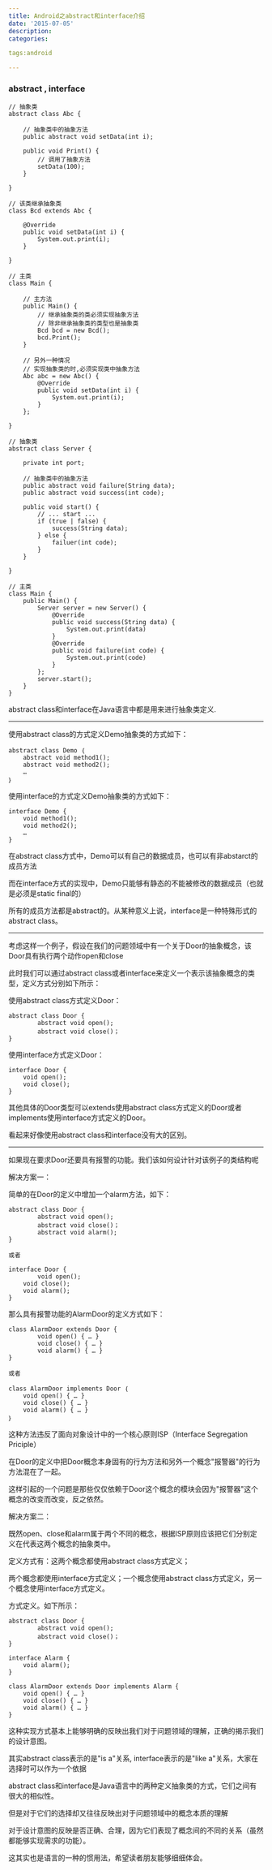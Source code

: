 ```yaml
---
title: Android之abstract和interface介绍
date: '2015-07-05'
description:
categories:

tags:android

---
```


>

### abstract , interface

>

	// 抽象类
	abstract class Abc {

		// 抽象类中的抽象方法
		public abstract void setData(int i);

		public void Print() {
			// 调用了抽象方法
			setData(100);
		}

	}

	// 该类继承抽象类
	class Bcd extends Abc {

		@Override
		public void setData(int i) {
			System.out.print(i);
		}
		
	}

	// 主类
	class Main {

		// 主方法
		public Main() {
			// 继承抽象类的类必须实现抽象方法
			// 除非继承抽象类的类型也是抽象类
			Bcd bcd = new Bcd();
			bcd.Print();
		}

		// 另外一种情况
		// 实现抽象类的时,必须实现类中抽象方法
		Abc abc = new Abc() {
            @Override
            public void setData(int i) {
                System.out.print(i);
            }
        };

	}

>


    // 抽象类
    abstract class Server {

		private int port;

        // 抽象类中的抽象方法
        public abstract void failure(String data);
        public abstract void success(int code);

        public void start() {
			// ... start ...
			if (true | false) {
				success(String data);
			} else {
				failuer(int code);
			}
        }

    } 

	// 主类
    class Main {
        public Main() {
			Server server = new Server() {
				@Override
				public void success(String data) {
					System.out.print(data)
				}
				@Override
				public void failure(int code) {
					System.out.print(code)
				}
			};
			server.start();
        }
    }   

>

abstract class和interface在Java语言中都是用来进行抽象类定义.

>

---

>

使用abstract class的方式定义Demo抽象类的方式如下：

>
	abstract class Demo ｛
		abstract void method1();
		abstract void method2();
		…
	｝

>

使用interface的方式定义Demo抽象类的方式如下：

>
	interface Demo {
		void method1();
		void method2();
		…
	}

>

在abstract class方式中，Demo可以有自己的数据成员，也可以有非abstarct的成员方法

而在interface方式的实现中，Demo只能够有静态的不能被修改的数据成员（也就是必须是static final的）

所有的成员方法都是abstract的。从某种意义上说，interface是一种特殊形式的abstract class。

>

---

>

考虑这样一个例子，假设在我们的问题领域中有一个关于Door的抽象概念，该Door具有执行两个动作open和close

此时我们可以通过abstract class或者interface来定义一个表示该抽象概念的类型，定义方式分别如下所示：

>

使用abstract class方式定义Door：

>
	abstract class Door {
			abstract void open();
			abstract void close()；
	}

>

使用interface方式定义Door：

>

	interface Door {
		void open();
		void close();
	}

>

其他具体的Door类型可以extends使用abstract class方式定义的Door或者implements使用interface方式定义的Door。

看起来好像使用abstract class和interface没有大的区别。

>

---

>

如果现在要求Door还要具有报警的功能。我们该如何设计针对该例子的类结构呢

>

解决方案一：

>

简单的在Door的定义中增加一个alarm方法，如下：

>

	abstract class Door {
			abstract void open();
			abstract void close()；
			abstract void alarm();
	}

>
	或者

>

	interface Door {
			void open();
		void close();
		void alarm();
	}

>

那么具有报警功能的AlarmDoor的定义方式如下：

>

	class AlarmDoor extends Door {
			void open() { … }
			void close() { … }
			void alarm() { … }
	}

>

	或者

>

	class AlarmDoor implements Door ｛
		void open() { … }
		void close() { … }
		void alarm() { … }
	｝

>

这种方法违反了面向对象设计中的一个核心原则ISP（Interface Segregation Priciple）

在Door的定义中把Door概念本身固有的行为方法和另外一个概念"报警器"的行为方法混在了一起。

这样引起的一个问题是那些仅仅依赖于Door这个概念的模块会因为"报警器"这个概念的改变而改变，反之依然。

>

解决方案二：

>

既然open、close和alarm属于两个不同的概念，根据ISP原则应该把它们分别定义在代表这两个概念的抽象类中。

定义方式有：这两个概念都使用abstract class方式定义；

两个概念都使用interface方式定义；一个概念使用abstract class方式定义，另一个概念使用interface方式定义。

>

方式定义。如下所示：

>

	abstract class Door {
			abstract void open();
			abstract void close()；
	}

	interface Alarm {
		void alarm();
	}

	class AlarmDoor extends Door implements Alarm {
		void open() { … }
		void close() { … }
		void alarm() { … }
	}

>

这种实现方式基本上能够明确的反映出我们对于问题领域的理解，正确的揭示我们的设计意图。

其实abstract class表示的是"is a"关系, interface表示的是"like a"关系，大家在选择时可以作为一个依据 

>

abstract class和interface是Java语言中的两种定义抽象类的方式，它们之间有很大的相似性。

但是对于它们的选择却又往往反映出对于问题领域中的概念本质的理解

对于设计意图的反映是否正确、合理，因为它们表现了概念间的不同的关系（虽然都能够实现需求的功能）。

这其实也是语言的一种的惯用法，希望读者朋友能够细细体会。

